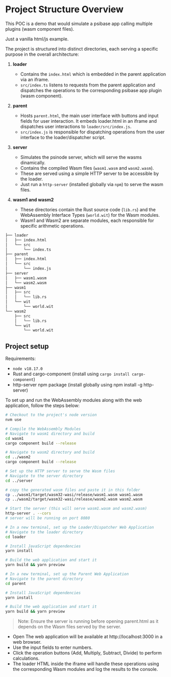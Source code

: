 # Project Structure Overview

This POC is a demo that would simulate a psibase app calling multiple plugins (wasm component files).

Just a vanilla html/js example.

The project is structured into distinct directories, each serving a specific purpose in the overall architecture:

1. **loader**

   - Contains the `index.html` which is embedded in the parent application via an iframe.
   - `src/index.ts` listens to requests from the parent application and dispatches the operations to the corresponding psibase app plugin (wasm component).

2. **parent**

   - Hosts `parent.html`, the main user interface with buttons and input fields for user interaction. It embeds loader.html in an iframe and dispatches user interactions to `loader/src/index.js`.
   - `src/index.js` is responsible for dispatching operations from the user interface to the loader/dispatcher script.

3. **server**

   - Simulates the psinode server, which will serve the wasms dinamically.
   - Contains the compiled Wasm files (`wasm1.wasm` and `wasm2.wasm`).
   - These are served using a simple HTTP server to be accessible by the loader.
   - Just run a `http-server` (installed globally via `npm`) to serve the wasm files.

4. **wasm1 and wasm2**
   - These directories contain the Rust source code (`lib.rs`) and the WebAssembly Interface Types (`world.wit`) for the Wasm modules.
   - Wasm1 and Wasm2 are separate modules, each responsible for specific arithmetic operations.

```sh
├── loader
│   ├── index.html
│   └── src
│       └── index.ts
├── parent
│   ├── index.html
│   └── src
│       └── index.js
├── server
│   ├── wasm1.wasm
│   └── wasm2.wasm
├── wasm1
│   ├── src
│   │   └── lib.rs
│   └── wit
│       └── world.wit
└── wasm2
    ├── src
    │   └── lib.rs
    └── wit
        └── world.wit
```

## Project setup

Requirements:

- `node v18.17.0`
- Rust and cargo-component (install using `cargo install cargo-component`)
- http-server npm package (install globally using npm install -g http-server)

To set up and run the WebAssembly modules along with the web application, follow the steps below:

```sh
# Checkout to the project's node version
nvm use

# Compile the WebAssembly Modules
# Navigate to wasm1 directory and build
cd wasm1
cargo component build --release

# Navigate to wasm2 directory and build
cd ../wasm2
cargo component build --release

# Set up the HTTP server to serve the Wasm files
# Navigate to the server directory
cd ../server

# copy the generated wasm files and paste it in this folder
cp ../wasm1/target/wasm32-wasi/release/wasm1.wasm wasm1.wasm
cp ../wasm2/target/wasm32-wasi/release/wasm2.wasm wasm2.wasm

# Start the server (this will serve wasm1.wasm and wasm2.wasm)
http-server . --cors
# server will be running on port 8080

# In a new terminal, set up the Loader/Dispatcher Web Application
# Navigate to the loader directory
cd loader

# Install JavaScript dependencies
yarn install

# Build the web application and start it
yarn build && yarn preview

# In a new terminal, set up the Parent Web Application
# Navigate to the parent directory
cd parent

# Install JavaScript dependencies
yarn install

# Build the web application and start it
yarn build && yarn preview
```

> Note: Ensure the server is running before opening parent.html as it depends on the Wasm files served by the server.

- Open The web application will be available at http://localhost:3000 in a web browser.
- Use the input fields to enter numbers.
- Click the operation buttons (Add, Multiply, Subtract, Divide) to perform calculations.
- The loader HTML inside the iframe will handle these operations using the corresponding Wasm modules and log the results to the console.
